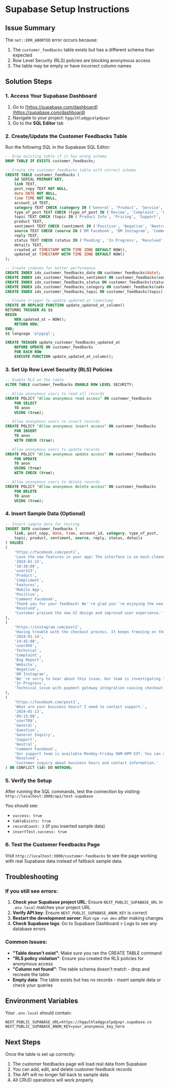 # Supabase Setup Instructions

## Issue Summary
The `net::ERR_ABORTED` error occurs because:
1. The `customer_feedbacks` table exists but has a different schema than expected
2. Row Level Security (RLS) policies are blocking anonymous access
3. The table may be empty or have incorrect column names

## Solution Steps

### 1. Access Your Supabase Dashboard
1. Go to [https://supabase.com/dashboard](https://supabase.com/dashboard)
2. Navigate to your project: `hgqulhladggcelpdpxpr`
3. Go to the **SQL Editor** tab

### 2. Create/Update the Customer Feedbacks Table

Run the following SQL in the Supabase SQL Editor:

```sql
-- Drop existing table if it has wrong schema
DROP TABLE IF EXISTS customer_feedbacks;

-- Create the customer_feedbacks table with correct schema
CREATE TABLE customer_feedbacks (
    id SERIAL PRIMARY KEY,
    link TEXT,
    post_copy TEXT NOT NULL,
    date DATE NOT NULL,
    time TIME NOT NULL,
    account_id TEXT,
    category TEXT CHECK (category IN ('General', 'Product', 'Service', 'Technical', 'Billing')),
    type_of_post TEXT CHECK (type_of_post IN ('Review', 'Complaint', 'Question', 'Compliment', 'Others')),
    topic TEXT CHECK (topic IN ('Product Info', 'Pricing', 'Support', 'Features', 'Bug Report', 'General Inquiry')),
    product TEXT,
    sentiment TEXT CHECK (sentiment IN ('Positive', 'Negative', 'Neutral')) NOT NULL,
    source TEXT CHECK (source IN ('DM Facebook', 'DM Instagram', 'Comment Facebook', 'Comment Instagram', 'Email', 'Phone', 'Chat', 'Others')),
    reply TEXT,
    status TEXT CHECK (status IN ('Pending', 'In Progress', 'Resolved', 'Closed')) DEFAULT 'Pending',
    details TEXT,
    created_at TIMESTAMP WITH TIME ZONE DEFAULT NOW(),
    updated_at TIMESTAMP WITH TIME ZONE DEFAULT NOW()
);

-- Create indexes for better performance
CREATE INDEX idx_customer_feedbacks_date ON customer_feedbacks(date);
CREATE INDEX idx_customer_feedbacks_sentiment ON customer_feedbacks(sentiment);
CREATE INDEX idx_customer_feedbacks_status ON customer_feedbacks(status);
CREATE INDEX idx_customer_feedbacks_category ON customer_feedbacks(category);
CREATE INDEX idx_customer_feedbacks_topic ON customer_feedbacks(topic);

-- Create trigger to update updated_at timestamp
CREATE OR REPLACE FUNCTION update_updated_at_column()
RETURNS TRIGGER AS $$
BEGIN
    NEW.updated_at = NOW();
    RETURN NEW;
END;
$$ language 'plpgsql';

CREATE TRIGGER update_customer_feedbacks_updated_at 
    BEFORE UPDATE ON customer_feedbacks 
    FOR EACH ROW 
    EXECUTE FUNCTION update_updated_at_column();
```

### 3. Set Up Row Level Security (RLS) Policies

```sql
-- Enable RLS on the table
ALTER TABLE customer_feedbacks ENABLE ROW LEVEL SECURITY;

-- Allow anonymous users to read all records
CREATE POLICY "Allow anonymous read access" ON customer_feedbacks
    FOR SELECT
    TO anon
    USING (true);

-- Allow anonymous users to insert records
CREATE POLICY "Allow anonymous insert access" ON customer_feedbacks
    FOR INSERT
    TO anon
    WITH CHECK (true);

-- Allow anonymous users to update records
CREATE POLICY "Allow anonymous update access" ON customer_feedbacks
    FOR UPDATE
    TO anon
    USING (true)
    WITH CHECK (true);

-- Allow anonymous users to delete records
CREATE POLICY "Allow anonymous delete access" ON customer_feedbacks
    FOR DELETE
    TO anon
    USING (true);
```

### 4. Insert Sample Data (Optional)

```sql
-- Insert sample data for testing
INSERT INTO customer_feedbacks (
    link, post_copy, date, time, account_id, category, type_of_post, 
    topic, product, sentiment, source, reply, status, details
) VALUES 
(
    'https://facebook.com/post1',
    'Love the new features in your app! The interface is so much cleaner now.',
    '2024-01-15',
    '10:30:00',
    'user123',
    'Product',
    'Compliment',
    'Features',
    'Mobile App',
    'Positive',
    'Comment Facebook',
    'Thank you for your feedback! We''re glad you''re enjoying the new features.',
    'Resolved',
    'Customer praised the new UI design and improved user experience.'
),
(
    'https://instagram.com/post2',
    'Having trouble with the checkout process. It keeps freezing on the payment page.',
    '2024-01-14',
    '14:45:00',
    'user456',
    'Technical',
    'Complaint',
    'Bug Report',
    'Website',
    'Negative',
    'DM Instagram',
    'We''re sorry to hear about this issue. Our team is investigating the checkout problem.',
    'In Progress',
    'Technical issue with payment gateway integration causing checkout failures.'
),
(
    'https://facebook.com/post3',
    'What are your business hours? I need to contact support.',
    '2024-01-13',
    '09:15:00',
    'user789',
    'General',
    'Question',
    'General Inquiry',
    'Support',
    'Neutral',
    'Comment Facebook',
    'Our support team is available Monday-Friday 9AM-6PM EST. You can reach us at support@company.com',
    'Resolved',
    'Customer inquiry about business hours and contact information.'
) ON CONFLICT (id) DO NOTHING;
```

### 5. Verify the Setup

After running the SQL commands, test the connection by visiting:
`http://localhost:3000/api/test-supabase`

You should see:
- `success: true`
- `tableExists: true`
- `recordCount: 3` (if you inserted sample data)
- `insertTest.success: true`

### 6. Test the Customer Feedbacks Page

Visit `http://localhost:3000/customer-feedbacks` to see the page working with real Supabase data instead of fallback sample data.

## Troubleshooting

### If you still see errors:

1. **Check your Supabase project URL**: Ensure `NEXT_PUBLIC_SUPABASE_URL` in `.env.local` matches your project URL
2. **Verify API key**: Ensure `NEXT_PUBLIC_SUPABASE_ANON_KEY` is correct
3. **Restart the development server**: Run `npm run dev` after making changes
4. **Check Supabase logs**: Go to Supabase Dashboard > Logs to see any database errors

### Common Issues:

- **"Table doesn't exist"**: Make sure you ran the CREATE TABLE command
- **"RLS policy violation"**: Ensure you created the RLS policies for anonymous access
- **"Column not found"**: The table schema doesn't match - drop and recreate the table
- **Empty data**: The table exists but has no records - insert sample data or check your queries

## Environment Variables

Your `.env.local` should contain:
```
NEXT_PUBLIC_SUPABASE_URL=https://hgqulhladggcelpdpxpr.supabase.co
NEXT_PUBLIC_SUPABASE_ANON_KEY=your_anonymous_key_here
```

## Next Steps

Once the table is set up correctly:
1. The customer feedbacks page will load real data from Supabase
2. You can add, edit, and delete customer feedback records
3. The API will no longer fall back to sample data
4. All CRUD operations will work properly